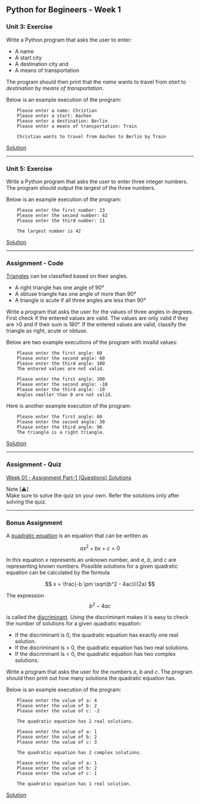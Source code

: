 ## Python for Begineers - Week 1

### Unit 3: Exercise

Write a Python program that asks the user to enter:

- A name
- A start city
- A destination city and
- A means of transportation

The program should then print that the _name_ wants to travel from _start_ to _destination_ by _means of transportation_.

Below is an example execution of the program:
```text
    Please enter a name: Christian
    Please enter a start: Aachen
    Please enter a destination: Berlin
    Please enter a means of transportation: Train

    Christian wants to travel from Aachen to Berlin by Train
```

[Solution](1.3/sol.py)
___
### Unit 5: Exercise

Write a Python program that asks the user to enter three integer numbers. The program should output the largest of the three numbers.

Below is an example execution of the program:
```text
    Please enter the first number: 23
    Please enter the second number: 42
    Please enter the third number: 11

    The largest number is 42
```

[Solution](1.5/sol.py)
___
### Assignment - Code

[Triangles](https://en.wikipedia.org/wiki/Triangle#Types_of_triangle) can be classified based on their angles.

- A right triangle has one angle of 90°
- A obtuse triangle has one angle of more than 90°
- A triangle is acute if all three angles are less than 90°

Write a program that asks the user for the values of three angles in degrees. First check if the entered values are valid. The values are only valid if they are >0 and if their sum is 180°. If the entered values are valid, classify the triangle as right, acute or obtuse.

Below are two example executions of the program with invalid values:
```text
    Please enter the first angle: 60
    Please enter the second angle: 60
    Please enter the third angle: 100
    The entered values are not valid.

    Please enter the first angle: 200
    Please enter the second angle: -10
    Please enter the third angle: -10
    Angles smaller than 0 are not valid.
```

Here is another example execution of the program:
```text
    Please enter the first angle: 60
    Please enter the second angle: 30
    Please enter the third angle: 90
    The triangle is a right triangle.
```

[Solution](./Assignment/sol.py)
___
### Assignment - Quiz

[Week 01 - Assignment Part-1 (Questions) Solutions](./quizAssg.md)

Note [⚠] <br>
Make sure to solve the quiz on your own. Refer the solutions only after solving the quiz.
___
### Bonus Assignment

A [quadratic equation](https://en.wikipedia.org/wiki/Quadratic_equation) is an equation that can be written as

$$ ax^2 + bx + c = 0 $$

In this equation *x* represents an unknown number, and *a*, *b*, and *c* are representing known numbers.
Possible solutions for a given quadratic equation can be calculated by the formula

$$ x = \frac{-b \pm \sqrt{b^2 - 4ac}}{2a} $$

The expression $$b^2 - 4ac$$

is called the [discriminant](https://en.wikipedia.org/wiki/Quadratic_equation#Discriminant).
Using the discriminant makes it is easy to check the number of solutions for a given quadratic equation:

- If the discriminant is 0, the quadratic equation has exactly one real solution.
- If the discriminant is > 0, the quadratic equation has two real solutions.
- If the discriminant is < 0, the quadratic equation has two complex solutions.

Write a program that asks the user for the numbers *a*, *b* and *c*. The program should then print out how many solutions the quadratic equation has.

Below is an example execution of the program:
```text
    Please enter the value of a: 4
    Please enter the value of b: 2
    Please enter the value of c: -2

    The quadratic equation has 2 real solutions.

    Please enter the value of a: 1
    Please enter the value of b: 2
    Please enter the value of c: 3

    The quadratic equation has 2 complex solutions.

    Please enter the value of a: 1
    Please enter the value of b: 2
    Please enter the value of c: 1

    The quadratic equation has 1 real solution.
```

[Solution](./Bonus/sol.py)